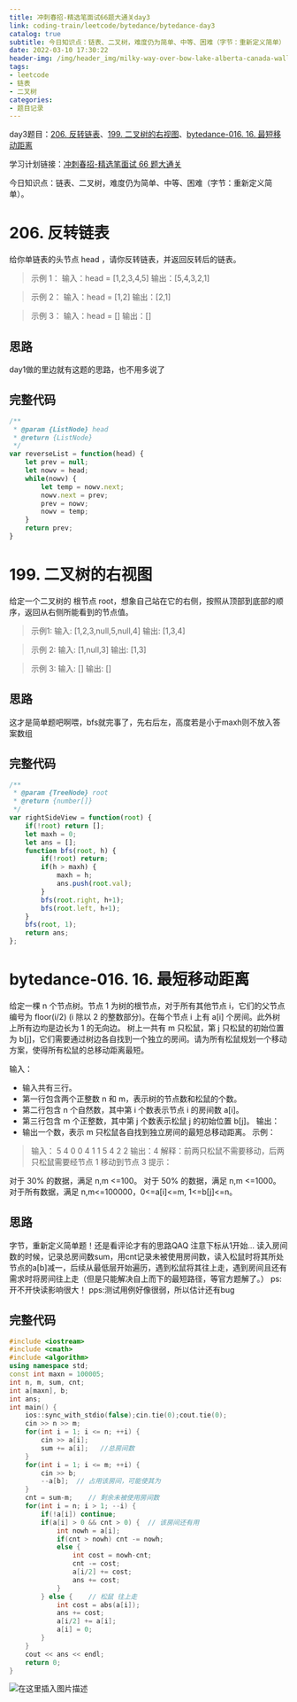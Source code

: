 ```yaml
---
title: 冲刺春招-精选笔面试66题大通关day3
link: coding-train/leetcode/bytedance/bytedance-day3
catalog: true
subtitle: 今日知识点：链表、二叉树，难度仍为简单、中等、困难（字节：重新定义简单）
date: 2022-03-10 17:30:22
header-img: /img/header_img/milky-way-over-bow-lake-alberta-canada-wallpaper-for-1920x1080-63-873.jpg
tags:
- leetcode
- 链表
- 二叉树
categories:
- 题目记录
---
```


day3题目：[206. 反转链表](https://leetcode-cn.com/problems/reverse-linked-list/)、[199. 二叉树的右视图](https://leetcode-cn.com/problems/binary-tree-right-side-view/)、[bytedance-016. 16. 最短移动距离](https://leetcode-cn.com/problems/YWWN3V/)

学习计划链接：[冲刺春招-精选笔面试 66 题大通关](https://leetcode-cn.com/study-plan/bytedancecampus/?progress=dcmyjb3)

今日知识点：链表、二叉树，难度仍为简单、中等、困难（字节：重新定义简单）。

<!-- more -->

# 206. 反转链表
给你单链表的头节点 head ，请你反转链表，并返回反转后的链表。

>示例 1：
输入：head = [1,2,3,4,5]
输出：[5,4,3,2,1]

> 示例 2：
输入：head = [1,2]
输出：[2,1]

> 示例 3：
输入：head = []
输出：[]
 
## 思路
day1做的里边就有这题的思路，也不用多说了
## 完整代码
```js
/**
 * @param {ListNode} head
 * @return {ListNode}
 */
var reverseList = function(head) {
    let prev = null;
    let nowv = head;
    while(nowv) {
        let temp = nowv.next;
        nowv.next = prev;
        prev = nowv;
        nowv = temp;
    }
    return prev;
}
```

# 199. 二叉树的右视图
给定一个二叉树的 根节点 root，想象自己站在它的右侧，按照从顶部到底部的顺序，返回从右侧所能看到的节点值。
> 示例1:
输入: [1,2,3,null,5,null,4]
输出: [1,3,4]

>示例 2:
输入: [1,null,3]
输出: [1,3]

>示例 3:
输入: []
输出: []

## 思路
这才是简单题吧啊喂，bfs就完事了，先右后左，高度若是小于maxh则不放入答案数组

## 完整代码
```js
/**
 * @param {TreeNode} root
 * @return {number[]}
 */
var rightSideView = function(root) {
    if(!root) return [];
    let maxh = 0;
    let ans = [];
    function bfs(root, h) {
        if(!root) return;
        if(h > maxh) {
            maxh = h;
            ans.push(root.val);
        }
        bfs(root.right, h+1);
        bfs(root.left, h+1);
    }
    bfs(root, 1);
    return ans;
};
```
# bytedance-016. 16. 最短移动距离
给定一棵 n 个节点树。节点 1 为树的根节点，对于所有其他节点 i，它们的父节点编号为 floor(i/2) (i 除以 2 的整数部分)。在每个节点 i 上有 a[i] 个房间。此外树上所有边均是边长为 1 的无向边。
树上一共有 m 只松鼠，第 j 只松鼠的初始位置为 b[j]，它们需要通过树边各自找到一个独立的房间。请为所有松鼠规划一个移动方案，使得所有松鼠的总移动距离最短。

输入：
- 输入共有三行。
- 第一行包含两个正整数 n 和 m，表示树的节点数和松鼠的个数。
- 第二行包含 n 个自然数，其中第 i 个数表示节点 i 的房间数 a[i]。
- 第三行包含 m 个正整数，其中第 j 个数表示松鼠 j 的初始位置 b[j]。
输出：
- 输出一个数，表示 m 只松鼠各自找到独立房间的最短总移动距离。
示例：


> 输入：
     5 4
     0 0 4 1 1
     5 4 2 2
输出：4
解释：前两只松鼠不需要移动，后两只松鼠需要经节点 1 移动到节点 3
提示：

对于 30% 的数据，满足 n,m <=100。
对于 50% 的数据，满足 n,m <=1000。
对于所有数据，满足 n,m<=100000，0<=a[i]<=m, 1<=b[j]<=n。

## 思路
字节，重新定义简单题！还是看评论才有的思路QAQ
注意下标从1开始...
读入房间数的时候，记录总房间数sum，用cnt记录未被使用房间数，读入松鼠时将其所处节点的a[b]减一，后续从最低层开始遍历，遇到松鼠将其往上走，遇到房间且还有需求时将房间往上走（但是只能解决自上而下的最短路径，等官方题解了。）
ps:开不开快读影响很大！
pps:测试用例好像很弱，所以估计还有bug
## 完整代码
```cpp
#include <iostream>
#include <cmath>
#include <algorithm>
using namespace std;
const int maxn = 100005;
int n, m, sum, cnt;
int a[maxn], b;
int ans;
int main() {
    ios::sync_with_stdio(false);cin.tie(0);cout.tie(0);
    cin >> n >> m;
    for(int i = 1; i <= n; ++i) {
        cin >> a[i];
        sum += a[i];   //总房间数
    }
    for(int i = 1; i <= m; ++i) {
        cin >> b;
        --a[b];  // 占用该房间，可能使其为
    }
    cnt = sum-m;    // 剩余未被使用房间数
    for(int i = n; i > 1; --i) {
        if(!a[i]) continue;
        if(a[i] > 0 && cnt > 0) {  // 该房间还有用
            int nowh = a[i];
            if(cnt > nowh) cnt -= nowh;
            else {
                int cost = nowh-cnt;
                cnt -= cost;
                a[i/2] += cost;
                ans += cost;
            }
        } else {    // 松鼠 往上走
            int cost = abs(a[i]);
            ans += cost;
            a[i/2] += a[i];
            a[i] = 0;
        }
    }
    cout << ans << endl;
    return 0;
}
```
![在这里插入图片描述](https://img-blog.csdnimg.cn/64d0c97f77624818bed3d56e5669386a.png?x-oss-process=image/watermark,type_d3F5LXplbmhlaQ,shadow_50,text_Q1NETiBA5L2ZY29z,size_20,color_FFFFFF,t_70,g_se,x_16)
